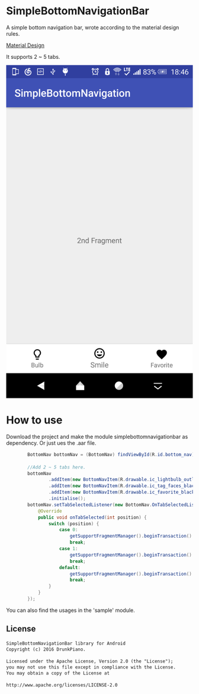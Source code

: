 # SimpleBottomNavigationBar

A simple bottom navigation bar, wrote according to the material design rules.

[Material Design](https://material.google.com/components/bottom-navigation.html#bottom-navigation-specs)

It supports 2 ~ 5 tabs.

![banner](https://github.com/LarryLawrence/SimpleBottomNavigationBar/blob/master/screenshots/Screenshot_2016-10-01-18-46-24.png)

# How to use
Download the project and make the module simplebottomnavigationbar as dependency. Or just ues the .aar file.

```java
        BottomNav bottomNav = (BottomNav) findViewById(R.id.bottom_nav);

        //Add 2 ~ 5 tabs here.
        bottomNav
                .addItem(new BottomNavItem(R.drawable.ic_lightbulb_outline_black_24dp, "Bulb"))
                .addItem(new BottomNavItem(R.drawable.ic_tag_faces_black_24dp, "Smile"))
                .addItem(new BottomNavItem(R.drawable.ic_favorite_black_24dp, "Favorite"))
                .initialise();
        bottomNav.setTabSelectedListener(new BottomNav.OnTabSelectedListener() {
            @Override
            public void onTabSelected(int position) {
                switch (position) {
                    case 0:
                        getSupportFragmentManager().beginTransaction().replace(R.id.container, FirstFragment.newInstance()).commit();
                        break;
                    case 1:
                        getSupportFragmentManager().beginTransaction().replace(R.id.container, SecondFragment.newInstance()).commit();
                        break;
                    default:
                        getSupportFragmentManager().beginTransaction().replace(R.id.container, ThirdFragment.newInstance()).commit();
                        break;
                }
            }
        });
```

You can also find the usages in the 'sample' module.

## License

```
SimpleBottomNavigationBar library for Android
Copyright (c) 2016 DrunkPiano.

Licensed under the Apache License, Version 2.0 (the "License");
you may not use this file except in compliance with the License.
You may obtain a copy of the License at

http://www.apache.org/licenses/LICENSE-2.0